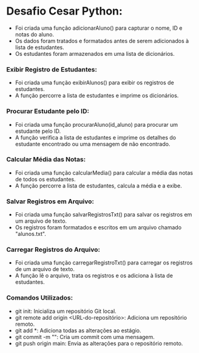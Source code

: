 
# Desafio Cesar Python:

- Foi criada uma função adicionarAluno() para capturar o nome, ID e notas do aluno.
- Os dados foram tratados e formatados antes de serem adicionados à lista de estudantes.
- Os estudantes foram armazenados em uma lista de dicionários.

### Exibir Registro de Estudantes:

- Foi criada uma função exibirAlunos() para exibir os registros de estudantes.
- A função percorre a lista de estudantes e imprime os dicionários.

### Procurar Estudante pelo ID:

- Foi criada uma função procurarAluno(id_aluno) para procurar um estudante pelo ID.
- A função verifica a lista de estudantes e imprime os detalhes do estudante encontrado ou uma mensagem de não encontrado.

### Calcular Média das Notas:

- Foi criada uma função calcularMedia() para calcular a média das notas de todos os estudantes.
- A função percorre a lista de estudantes, calcula a média e a exibe.

### Salvar Registros em Arquivo:

- Foi criada uma função salvarRegistrosTxt() para salvar os registros em um arquivo de texto.
- Os registros foram formatados e escritos em um arquivo chamado "alunos.txt".

### Carregar Registros do Arquivo:

- Foi criada uma função carregarRegistroTxt() para carregar os registros de um arquivo de texto.
- A função lê o arquivo, trata os registros e os adiciona à lista de estudantes.

### Comandos Utilizados:

- git init: Inicializa um repositório Git local.
- git remote add origin <URL-do-repositório>: Adiciona um repositório remoto.
- git add *: Adiciona todas as alterações ao estágio.
- git commit -m "<mensagem>": Cria um commit com uma mensagem.
- git push origin main: Envia as alterações para o repositório remoto.

